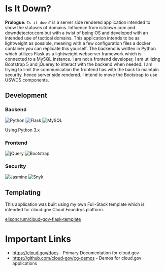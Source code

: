 # Is It Down?

**Prologue:** `Is it down?` is a server side rendered application intended to show the statuses of domains. Influence from isitdown.com and downdetector.com but with a twist of being OS and developed with an intended use of tactical domains. This application intends to be as lightweight as possible, meaning with a few configuration files a docker container you can replicate this yourself. The backend is written in Python which utilizes Flask as a lightweight webserver framework which is connected to a MySQL instance. I am not a frontend developer, I am utilizing Bootstrap 5 and jQuerey to interact with the backend when needed. I am trying to limit the communication the frontend has with the back to maintain security, hence server side rendered. I intend to move the Bootstrap to use USWDS components.

## Development
### Backend
![Python](https://img.shields.io/badge/Python-3670A0?&logo=python&logoColor=ffdd54)
![Flask](https://img.shields.io/badge/Flask-%23000.svg?&logo=flask&logoColor=white)
![MySQL](https://img.shields.io/badge/MySQL-00778f.svg?&logo=mysql&logoColor=white)

Using Python 3.x

### Frontend
![jQuery](https://img.shields.io/badge/jQuery-%230769AD.svg?&logo=jquery&logoColor=white)
![Bootstrap](https://img.shields.io/badge/Bootstrap%205-%23563D7C.svg?&logo=bootstrap&logoColor=white)


### Security
![Jasmine](https://img.shields.io/badge/Snyk-%23563D7C.svg?&logo=snyk&logoColor=white)
![Snyk](https://snyk.io/test/github/elisoncrum/is-it-down/badge.svg)
## Templating
This application was built using my own Full-Stack template which is intended for cloud.gov Cloud Foundrys platform.

[elisoncrum/cloud-gov-flask-template](https://github.com/elisoncrum/cloud-gov-flask-template)

# Important Links
- https://cloud.gov/docs - Primary Documentation for cloud.gov
- https://github.com/cloud-gov/cg-demos - Demos for cloud.gov applications
